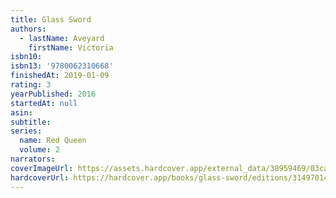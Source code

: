 ```yaml
---
title: Glass Sword
authors:
  - lastName: Aveyard
    firstName: Victoria
isbn10:
isbn13: '9780062310668'
finishedAt: 2019-01-09
rating: 3
yearPublished: 2016
startedAt: null
asin:
subtitle:
series:
  name: Red Queen
  volume: 2
narrators:
coverImageUrl: https://assets.hardcover.app/external_data/38959469/03ca353364c611cdd0aba7ccb20d5ed270b93549.jpeg
hardcoverUrl: https://hardcover.app/books/glass-sword/editions/31497014
---
```

